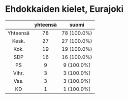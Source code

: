# Ehdokkaiden kielet, Eurajoki

| |yhteensä|suomi|
|:---:|:---:|:---:|
|Yhteensä|78|78 (100.0%)|
|Kesk.|27|27 (100.0%)|
|Kok.|19|19 (100.0%)|
|SDP|16|16 (100.0%)|
|PS|9|9 (100.0%)|
|Vihr.|3|3 (100.0%)|
|Vas.|3|3 (100.0%)|
|KD|1|1 (100.0%)|

